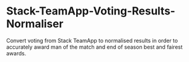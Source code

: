 # Stack-TeamApp-Voting-Results-Normaliser
Convert voting from Stack TeamApp to normalised results in order to accurately award man of the match and end of season best and fairest awards.
